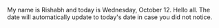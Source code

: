 My name is Rishabh and today is Wednesday, October 12. Hello all. The date will automatically update to today's date in case you did not notice.
